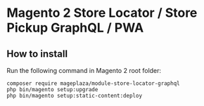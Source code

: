 # Magento 2 Store Locator / Store Pickup GraphQL / PWA
## How to install
Run the following command in Magento 2 root folder:

```
composer require mageplaza/module-store-locator-graphql
php bin/magento setup:upgrade
php bin/magento setup:static-content:deploy
```
